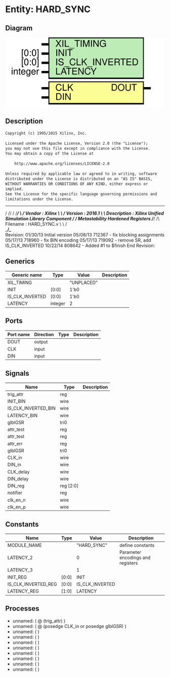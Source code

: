 # Entity: HARD_SYNC

## Diagram

![Diagram](HARD_SYNC.svg "Diagram")
## Description

    Copyright (c) 1995/2015 Xilinx, Inc.
 
    Licensed under the Apache License, Version 2.0 (the "License");
    you may not use this file except in compliance with the License.
    You may obtain a copy of the License at
 
        http://www.apache.org/licenses/LICENSE-2.0
 
    Unless required by applicable law or agreed to in writing, software
    distributed under the License is distributed on an "AS IS" BASIS,
    WITHOUT WARRANTIES OR CONDITIONS OF ANY KIND, either express or implied.
    See the License for the specific language governing permissions and
    limitations under the License.
   ____  ____
  /   /\/   /
 /___/  \  /     Vendor      : Xilinx
 \   \   \/      Version     : 2016.1
  \   \          Description : Xilinx Unified Simulation Library Component
  /   /                        Metastability Hardened Registers
 /___/   /\      Filename    : HARD_SYNC.v
 \   \  /  \
  \___\/\___\
  Revision:
  01/30/13 Initial version
  05/08/13 712367 - fix blocking assignments
  05/17/13 718960 - fix BIN encoding
  05/17/13 719092 - remove SR, add IS_CLK_INVERTED
  10/22/14 808642 - Added #1 to $finish
  End Revision:
 
## Generics

| Generic name    | Type    | Value      | Description |
| --------------- | ------- | ---------- | ----------- |
| XIL_TIMING      |         | "UNPLACED" |             |
| INIT            | [0:0]   | 1'b0       |             |
| IS_CLK_INVERTED | [0:0]   | 1'b0       |             |
| LATENCY         | integer | 2          |             |
## Ports

| Port name | Direction | Type | Description |
| --------- | --------- | ---- | ----------- |
| DOUT      | output    |      |             |
| CLK       | input     |      |             |
| DIN       | input     |      |             |
## Signals

| Name                | Type      | Description |
| ------------------- | --------- | ----------- |
| trig_attr           | reg       |             |
| INIT_BIN            | wire      |             |
| IS_CLK_INVERTED_BIN | wire      |             |
| LATENCY_BIN         | wire      |             |
| glblGSR             | tri0      |             |
| attr_test           | reg       |             |
| attr_test           | reg       |             |
| attr_err            | reg       |             |
| glblGSR             | tri0      |             |
| CLK_in              | wire      |             |
| DIN_in              | wire      |             |
| CLK_delay           | wire      |             |
| DIN_delay           | wire      |             |
| DIN_reg             | reg [2:0] |             |
| notifier            | reg       |             |
| clk_en_n            | wire      |             |
| clk_en_p            | wire      |             |
## Constants

| Name                | Type  | Value           | Description                        |
| ------------------- | ----- | --------------- | ---------------------------------- |
| MODULE_NAME         |       | "HARD_SYNC"     | define constants                   |
| LATENCY_2           |       | 0               | Parameter encodings and registers  |
| LATENCY_3           |       | 1               |                                    |
| INIT_REG            | [0:0] | INIT            |                                    |
| IS_CLK_INVERTED_REG | [0:0] | IS_CLK_INVERTED |                                    |
| LATENCY_REG         | [1:0] | LATENCY         |                                    |
## Processes
- unnamed: ( @ (trig_attr) )
- unnamed: ( @ (posedge CLK_in or posedge glblGSR) )
- unnamed: (  )
- unnamed: (  )
- unnamed: (  )
- unnamed: (  )
- unnamed: (  )
- unnamed: (  )
- unnamed: (  )
- unnamed: (  )

